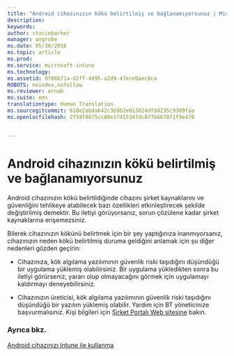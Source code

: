 ```yaml
---
title: "Android cihazınızın kökü belirtilmiş ve bağlanamıyorsunuz | Microsoft Intune"
description: 
keywords: 
author: staciebarker
manager: angrobe
ms.date: 05/30/2016
ms.topic: article
ms.prod: 
ms.service: microsoft-intune
ms.technology: 
ms.assetid: 9786b71a-d2ff-4d95-a2d9-47ece0aec8ca
ROBOTS: noindex,nofollow
ms.reviewer: arnab
ms.suite: ems
translationtype: Human Translation
ms.sourcegitcommit: 618e2abda642c3b9b2e813824dfd4235c9309faa
ms.openlocfilehash: 2f59f8675cc80e1f455347dc877b6678f1f9e470


---
```



# Android cihazınızın kökü belirtilmiş ve bağlanamıyorsunuz

Android cihazınızın kökü belirtildiğinde cihazını şirket kaynaklarını ve güvenliğini tehlikeye atabilecek bazı özellikleri etkinleştirecek şekilde değiştirilmiş demektir. Bu iletiyi görüyorsanız, sorun çözülene kadar şirket kaynaklarına erişemezsiniz.

Bilerek cihazınızın kökünü belirtmek için bir şey yaptığınıza inanmıyorsanız, cihazınızın neden kökü belirtilmiş duruma geldiğini anlamak için şu diğer nedenleri gözden geçirin:

- Cihazınıza, kök algılama yazılımının güvenlik riski taşıdığını düşündüğü bir uygulama yüklemiş olabilirsiniz. Bir uygulama yükledikten sonra bu iletiyi görürseniz, yararı olup olmayacağını görmek için uygulamayı kaldırmayı deneyebilirsiniz.

- Cihazınızın üreticisi, kök algılama yazılımının güvenlik riski taşıdığını düşündüğü bir yazılım yüklemiş olabilir. Yardım için BT yöneticinize başvurmalısınız. Kişi bilgileri için [Şirket Portalı Web sitesine](http://portal.manage.microsoft.com) bakın.


### Ayrıca bkz.
[Android cihazınızı Intune ile kullanma](using-your-android-device-with-intune.md)



<!--HONumber=Jul16_HO4-->


